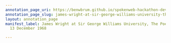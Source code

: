 ```yaml
---
annotation_page_uri: https://benwbrum.github.io/spokenweb-hackathon-development/annotations/james-wright-at-sir-george-williams-university-the-poetry-series-13-december-1968-canvas-1-audience.json
annotation_page_slug: james-wright-at-sir-george-williams-university-the-poetry-series-13-december-1968-canvas-1-audience
layout: annotation_page
manifest_label: James Wright at Sir George Williams University, The Poetry Series,
  13 December 1968

---
```

